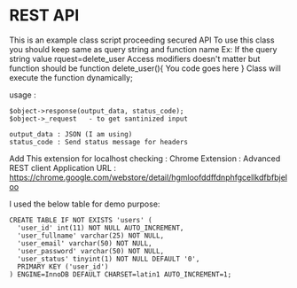 REST API
===
This is an example class script proceeding secured API
To use this class you should keep same as query string and function name
Ex: If the query string value rquest=delete_user Access modifiers doesn't matter but function should be
     function delete_user(){
         You code goes here
     }
Class will execute the function dynamically;

usage :

    $object->response(output_data, status_code);
    $object->_request	- to get santinized input

    output_data : JSON (I am using)
    status_code : Send status message for headers

Add This extension for localhost checking :
    Chrome Extension : Advanced REST client Application
    URL : https://chrome.google.com/webstore/detail/hgmloofddffdnphfgcellkdfbfbjeloo

I used the below table for demo purpose:

```
CREATE TABLE IF NOT EXISTS 'users' (
  'user_id' int(11) NOT NULL AUTO_INCREMENT,
  'user_fullname' varchar(25) NOT NULL,
  'user_email' varchar(50) NOT NULL,
  'user_password' varchar(50) NOT NULL,
  'user_status' tinyint(1) NOT NULL DEFAULT '0',
  PRIMARY KEY ('user_id')
) ENGINE=InnoDB DEFAULT CHARSET=latin1 AUTO_INCREMENT=1;
```